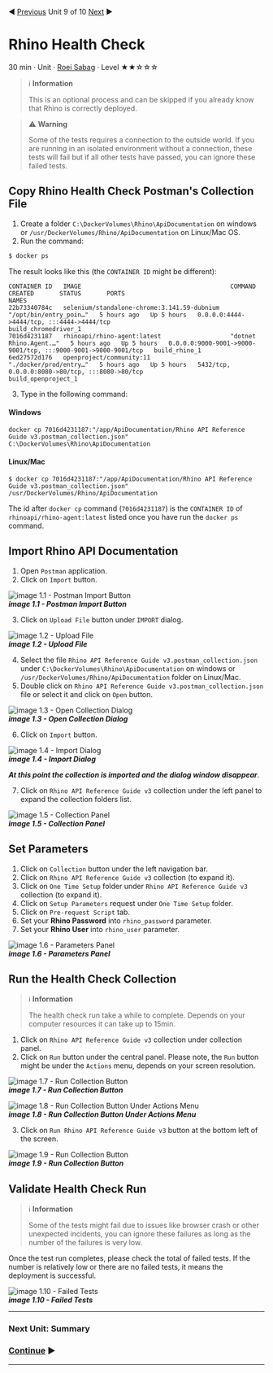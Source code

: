 :arrow_backward: [Previous](./08.SutDeployment.md) Unit 9 of 10 [Next](./10.Summary.md) :arrow_forward:

# Rhino Health Check
30 min · Unit · [Roei Sabag](https://www.linkedin.com/in/roei-sabag-247aa18/) · Level ★★☆☆☆

> :information_source: **Information**
> 
> This is an optional process and can be skipped if you already know that Rhino is correctly deployed.

> :warning: **Warning**
> 
> Some of the tests requires a connection to the outside world. If you are running in an isolated environment without a connection, these tests will fail but if all other tests have passed, you can ignore these failed tests.
  
## Copy Rhino Health Check Postman's Collection File
1. Create a folder `C:\DockerVolumes\Rhino\ApiDocumentation` on windows or `/usr/DockerVolumes/Rhino/ApiDocumentation` on Linux/Mac OS.
2. Run the command:  

```bash
$ docker ps
```  
The result looks like this (the `CONTAINER ID` might be different):  
```
CONTAINER ID   IMAGE                                         COMMAND                  CREATED       STATUS       PORTS                                                           NAMES
22b73340784c   selenium/standalone-chrome:3.141.59-dubnium   "/opt/bin/entry_poin…"   5 hours ago   Up 5 hours   0.0.0.0:4444->4444/tcp, :::4444->4444/tcp                       build_chromedriver_1
7016d4231187   rhinoapi/rhino-agent:latest                   "dotnet Rhino.Agent.…"   5 hours ago   Up 5 hours   0.0.0.0:9000-9001->9000-9001/tcp, :::9000-9001->9000-9001/tcp   build_rhino_1
6ed27572d176   openproject/community:11                      "./docker/prod/entry…"   5 hours ago   Up 5 hours   5432/tcp, 0.0.0.0:8080->80/tcp, :::8080->80/tcp                 build_openproject_1
```
3. Type in the following command:
#### Windows
```
docker cp 7016d4231187:"/app/ApiDocumentation/Rhino API Reference Guide v3.postman_collection.json" C:\DockerVolumes\Rhino\ApiDocumentation
```
#### Linux/Mac
```
$ docker cp 7016d4231187:"/app/ApiDocumentation/Rhino API Reference Guide v3.postman_collection.json" /usr/DockerVolumes/Rhino/ApiDocumentation
```

The id after `docker cp` command (`7016d4231187`) is the `CONTAINER ID` of `rhinoapi/rhino-agent:latest` listed once you have run the `docker ps` command.

## Import Rhino API Documentation
1. Open `Postman` application.
2. Click on `Import` button.  

![image 1.1 - Postman Import Button](./Images/m01u09_1.png)  
_**image 1.1 - Postman Import Button**_  

3. Click on `Upload File` button under `IMPORT` dialog.  

![image 1.2 - Upload File](./Images/m01u09_2.png)  
_**image 1.2 - Upload File**_  

4. Select the file `Rhino API Reference Guide v3.postman_collection.json` under `C:\DockerVolumes\Rhino\ApiDocumentation` on windows or `/usr/DockerVolumes/Rhino/ApiDocumentation` folder on Linux/Mac.
5. Double click on `Rhino API Reference Guide v3.postman_collection.json` file or select it and click on `Open` button.  

![image 1.3 - Open Collection Dialog](./Images/m01u09_3.png)  
_**image 1.3 - Open Collection Dialog**_  

6. Click on `Import` button.  
   
![image 1.4 - Import Dialog](./Images/m01u09_4.png)  
_**image 1.4 - Import Dialog**_  

_**At this point the collection is imported and the dialog window disappear**_.

7. Click on `Rhino API Reference Guide v3` collection under the left panel to expand the collection folders list.  
   
![image 1.5 - Collection Panel](./Images/m01u09_5.png)  
_**image 1.5 - Collection Panel**_ 

## Set Parameters
1. Click on `Collection` button under the left navigation bar.
2. Click on `Rhino API Reference Guide v3` collection (to expand it).
3. Click on `One Time Setup` folder under `Rhino API Reference Guide v3` collection (to expand it).
4. Click on `Setup Parameters` request under `One Time Setup` folder.
5. Click on `Pre-request Script` tab.
6. Set your **Rhino Password** into `rhino_password` parameter.
7. Set your **Rhino User** into `rhino_user` parameter.  
   
![image 1.6 - Parameters Panel](./Images/m01u09_6.png)  
_**image 1.6 - Parameters Panel**_  

## Run the Health Check Collection

> :information_source: **Information**
>
> The health check run take a while to complete. Depends on your computer resources it can take up to 15min.  

1. Click on `Rhino API Reference Guide v3` collection under collection panel.
2. Click on `Run` button under the central panel. Please note, the `Run` button might be under the `Actions` menu, depends on your screen resolution.  
   
![image 1.7 - Run Collection Button](./Images/m01u09_7.png)  
_**image 1.7 - Run Collection Button**_  

![image 1.8 - Run Collection Button Under Actions Menu](./Images/m01u09_8.png)  
_**image 1.8 - Run Collection Button Under Actions Menu**_  

3. Click on `Run Rhino API Reference Guide v3` button at the bottom left of the screen.

![image 1.9 - Run Collection Button](./Images/m01u09_9.png)  
_**image 1.9 - Run Collection Button**_  

## Validate Health Check Run
> :information_source: **Information**
> 
> Some of the tests might fail due to issues like browser crash or other unexpected incidents, you can ignore these failures as long as the number of the failures is very low.

Once the test run completes, please check the total of failed tests. If the number is relatively low or there are no failed tests, it means the deployment is successful.  

![image 1.10 - Failed Tests](./Images/m01u09_10.png)  
_**image 1.10 - Failed Tests**_  

---
### Next Unit: Summary
### [Continue](./10.Summary.md) :arrow_forward:
---